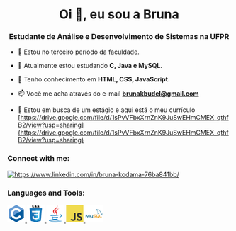 <h1 align="center">Oi 👋, eu sou a Bruna</h1>
<h3 align="center">Estudante de Análise e Desenvolvimento de Sistemas na UFPR</h3>

- 📌 Estou no terceiro período da faculdade.

- 🌱 Atualmente estou estudando **C, Java e MySQL.**

- 💬 Tenho conhecimento em **HTML, CSS, JavaScript.**

- 📫 Você me acha através do e-mail **brunakbudel@gmail.com**

- 📄 Estou em busca de um estágio e aqui está o meu currículo [https://drive.google.com/file/d/1sPvVFbxXrnZnK9JuSwEHmCMEX_qthfB2/view?usp=sharing](https://drive.google.com/file/d/1sPvVFbxXrnZnK9JuSwEHmCMEX_qthfB2/view?usp=sharing)

<h3 align="left">Connect with me:</h3>
<p align="left">
<a href="https://www.linkedin.com/in/bruna-kodama-76ba841bb/" target="blank"><img align="center" src="https://raw.githubusercontent.com/rahuldkjain/github-profile-readme-generator/master/src/images/icons/Social/linked-in-alt.svg" alt="https://www.linkedin.com/in/bruna-kodama-76ba841bb/" height="30" width="40" /></a>
</p>

<h3 align="left">Languages and Tools:</h3>
<p align="left"> <a href="https://www.cprogramming.com/" target="_blank" rel="noreferrer"> <img src="https://raw.githubusercontent.com/devicons/devicon/master/icons/c/c-original.svg" alt="c" width="40" height="40"/> </a> <a href="https://www.w3schools.com/css/" target="_blank" rel="noreferrer"> <img src="https://raw.githubusercontent.com/devicons/devicon/master/icons/css3/css3-original-wordmark.svg" alt="css3" width="40" height="40"/> </a> <a href="https://www.java.com" target="_blank" rel="noreferrer"> <img src="https://raw.githubusercontent.com/devicons/devicon/master/icons/java/java-original.svg" alt="java" width="40" height="40"/> </a> <a href="https://developer.mozilla.org/en-US/docs/Web/JavaScript" target="_blank" rel="noreferrer"> <img src="https://raw.githubusercontent.com/devicons/devicon/master/icons/javascript/javascript-original.svg" alt="javascript" width="40" height="40"/> </a> <a href="https://www.mysql.com/" target="_blank" rel="noreferrer"> <img src="https://raw.githubusercontent.com/devicons/devicon/master/icons/mysql/mysql-original-wordmark.svg" alt="mysql" width="40" height="40"/> </a> </p>



<!--
**BrunaBudel/BrunaBudel** is a ✨ _special_ ✨ repository because its `README.md` (this file) appears on your GitHub profile.

Here are some ideas to get you started:

- 🔭 I’m currently working on ...
- 🌱 I’m currently learning ...
- 👯 I’m looking to collaborate on ...
- 🤔 I’m looking for help with ...
- 💬 Ask me about ...
- 📫 How to reach me: ...
- 😄 Pronouns: ...
- ⚡ Fun fact: ...
-->
